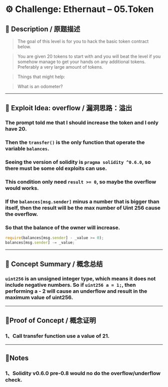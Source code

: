 # ⚙️ Challenge: Ethernaut – 05.Token

## 📜 Description / 原题描述

> The goal of this level is for you to hack the basic token contract below.

> You are given 20 tokens to start with and you will beat the level if you somehow manage to get your hands on any additional tokens. Preferably a very large amount of tokens.

> Things that might help:

> What is an odometer?

---

## 🤔 Exploit Idea: overflow / 漏洞思路：溢出

### The prompt told me that I should increase the token and I only have 20.

### Then the `transfer()` is the only function that operate the variable `balances`.

### Seeing the version of solidity is `pragma solidity ^0.6.0`, so there must be some old exploits can use.

### This condition only need `result >= 0`, so maybe the overflow would works.

### If the `balances[msg.sender]` minus a number that is bigger than itself, then the result will be the max number of Uint 256 cause the overflow.

### So that the balance of the owner will increase.

```javascript
require(balances[msg.sender] - _value >= 0);
balances[msg.sender] -= _value;
```

---

## 🧠 Concept Summary / 概念总结

### `uint256` is an unsigned integer type, which means it does not include negative numbers. So if `uint256 a = 1;`, then performing a - 2 will cause an underflow and result in the maximum value of uint256.

---

## 🔬Proof of Concept / 概念证明

### 1、Call transfer function use a value of 21.

---

## 📝Notes

### 1、Solidity v0.6.0 pre‑0.8 would no do the overflow/underflow check.
